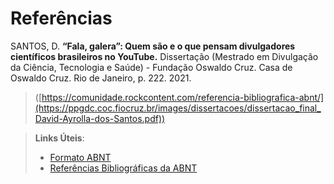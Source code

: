 # Referências

SANTOS, D. **“Fala, galera”: Quem são e o que pensam divulgadores científicos brasileiros no YouTube.** Dissertação (Mestrado em Divulgação da Ciência, Tecnologia e Saúde) - Fundação Oswaldo Cruz. Casa de Oswaldo Cruz. Rio de Janeiro, p. 222. 2021.
> ([https://comunidade.rockcontent.com/referencia-bibliografica-abnt/](https://ppgdc.coc.fiocruz.br/images/dissertacoes/dissertacao_final_David-Ayrolla-dos-Santos.pdf))

> **Links Úteis**:
> - [Formato ABNT](https://www.normastecnicas.com/abnt/trabalhos-academicos/referencias/)
> - [Referências Bibliográficas da ABNT](https://comunidade.rockcontent.com/referencia-bibliografica-abnt/)
